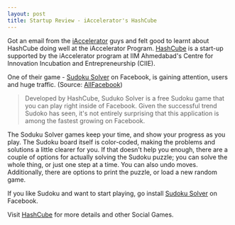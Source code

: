 ```yaml
---
layout: post
title: Startup Review - iAccelerator's HashCube
---
```


Got an email from the <a href="http://iaccelerator.org/">iAccelerator</a> guys and felt good to learnt about HashCube doing well at the iAccelerator Program. <a href="http://www.hashcube.com/">HashCube</a> is a start-up supported by the iAccelerator program at IIM Ahmedabad's Centre for Innovation Incubation and Entrepreneurship (CIIE).

One of their game - <a href="http://apps.facebook.com/apps/application.php?id=9034849299">Sudoku Solver</a> on Facebook, is gaining attention, users and huge traffic. (Source: <a href="http://www.allfacebook.com/2009/03/sudoku-solver-growth/">AllFacebook</a>)

> Developed by HashCube, Suduko Solver is a free Sudoku game that you can play right inside of Facebook. Given the successful trend Sudoko has seen, it's not entirely surprising that this application is among the fastest growing on Facebook.

The Soduku Solver games keep your time, and show your progress as you play. The Sudoku board itself is color-coded, making the problems and solutions a little clearer for you. If that doesn't help you enough, there are a couple of options for actually solving the Sudoku puzzle; you can solve the whole thing, or just one step at a time. You can also undo moves. Additionally, there are options to print the puzzle, or load a new random game.

If you like Sudoku and want to start playing, go install <a href="http://apps.facebook.com/apps/application.php?id=9034849299">Sudoku Solver</a> on Facebook.

Visit <a href="http://www.hashcube.com/">HashCube</a> for more details and other Social Games.
